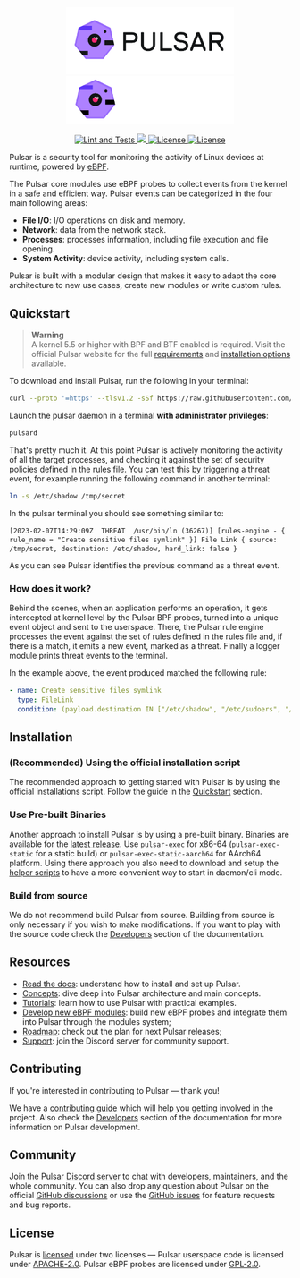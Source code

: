 <div align="center">
  <img width="300" src="assets/pulsar-logo-black.png#gh-light-mode-only" alt="Pulsar dark logo">
  <img width="300" src="assets/pulsar-logo-white.png#gh-dark-mode-only" alt="Pulsar light logo">

  <p>
    <a href="https://github.com/Exein-io/pulsar/actions/workflows/test.yml">
      <img src="https://github.com/Exein-io/pulsar/actions/workflows/test.yml/badge.svg?branch=main" alt="Lint and Tests">
    </a>
    <a href="https://discord.gg/ZrySDqhBtZ"><img src="https://img.shields.io/discord/986983233256321075?color=%2331c753&logo=discord">
    <a href="https://opensource.org/licenses/Apache-2.0">
      <img src="https://img.shields.io/badge/License-Apache_2.0-blue.svg" alt="License">
      <img src="https://img.shields.io/badge/License-GPL--2.0-blue.svg" alt="License">
    </a>
  </p>
</div>

Pulsar is a security tool for monitoring the activity of Linux devices at runtime, powered by [eBPF](https://ebpf.io/). 

The Pulsar core modules use eBPF probes to collect events from the kernel in a safe and efficient way. Pulsar events can be categorized in the four main following areas:

- **File I/O**: I/O operations on disk and memory.
- **Network**: data from the network stack.
- **Processes**: processes information, including file execution and file opening.
- **System Activity**: device activity, including system calls.

Pulsar is built with a modular design that makes it easy to adapt the core architecture to new use cases, create new modules or write custom rules.

## Quickstart

> **Warning**  
> A kernel 5.5 or higher with BPF and BTF enabled is required. Visit the official Pulsar website for the full [requirements](https://pulsar.sh/docs/faq/kernel-requirements/) and [installation options](https://pulsar.sh/docs/getting-started/installation) available.

To download and install Pulsar, run the following in your terminal:

```sh
curl --proto '=https' --tlsv1.2 -sSf https://raw.githubusercontent.com/Exein-io/pulsar/main/pulsar-install.sh | sh
```

Launch the pulsar daemon in a terminal **with administrator privileges**:

```sh
pulsard
```

That's pretty much it. At this point Pulsar is actively monitoring the activity of all the target processes, and checking it against the set of security policies defined in the rules file. You can test this by triggering a threat event, for example running the following command in another terminal:

```sh
ln -s /etc/shadow /tmp/secret
```

In the pulsar terminal you should see something similar to:

```console
[2023-02-07T14:29:09Z  THREAT  /usr/bin/ln (36267)] [rules-engine - { rule_name = "Create sensitive files symlink" }] File Link { source: /tmp/secret, destination: /etc/shadow, hard_link: false }
```

As you can see Pulsar identifies the previous command as a threat event.

### How does it work?

Behind the scenes, when an application performs an operation, it gets intercepted at kernel level by the Pulsar BPF probes, turned into a unique event object and sent to the userspace. There, the Pulsar rule engine processes the event against the set of rules defined in the rules file and, if there is a match, it emits a new event, marked as a threat. Finally a logger module prints threat events to the terminal.

In the example above, the event produced matched the following rule:

```yaml
- name: Create sensitive files symlink
  type: FileLink
  condition: (payload.destination IN ["/etc/shadow", "/etc/sudoers", "/etc/pam.conf", "/etc/security/pwquality.conf"] OR payload.destination STARTS_WITH "/etc/sudoers.d/" OR payload.destination STARTS_WITH "/etc/pam.d") AND payload.hard_link == "false"
```

## Installation

### (Recommended) Using the official installation script

The recommended approach to getting started with Pulsar is by using the official installations script. Follow the guide in the [Quickstart](#quickstart) section.

### Use Pre-built Binaries

Another approach to install Pulsar is by using a pre-built binary. Binaries are available for the [latest release](https://github.com/Exein-io/pulsar/releases/latest). Use `pulsar-exec` for x86-64 (`pulsar-exec-static` for a static build) or `pulsar-exec-static-aarch64` for AArch64 platform. Using there approach you also need to download and setup the [helper scripts](./scripts) to have a more convenient way to start in daemon/cli mode.

### Build from source

We do not recommend build Pulsar from source. Building from source is only necessary if you wish to make modifications. If you want to play with the source code check the [Developers](https://pulsar.sh/docs/category/developers) section of the documentation.

## Resources

- [Read the docs](https://pulsar.sh/docs): understand how to install and set up Pulsar.
- [Concepts](https://pulsar.sh/docs/category/concepts): dive deep into Pulsar architecture and main concepts.
- [Tutorials](https://pulsar.sh/docs/category/tutorials): learn how to use Pulsar with practical examples.
- [Develop new eBPF modules](https://pulsar.sh/docs/developers/tutorials/create-ebpf-probe-module): build new eBPF probes and integrate them into Pulsar through the modules system;
- [Roadmap](https://github.com/orgs/Exein-io/projects/14): check out the plan for next Pulsar releases;
- [Support](https://discord.gg/MQgaTPef7a): join the Discord server for community support.

## Contributing

If you're interested in contributing to Pulsar — thank you!

We have a [contributing guide](CONTRIBUTING.md) which will help you getting involved in the project. Also check the [Developers](https://pulsar.sh/docs/category/developers) section of the documentation for more information on Pulsar development.

## Community

Join the Pulsar [Discord server](https://discord.gg/MQgaTPef7a) to chat with developers, maintainers, and the whole community. You can also drop any question about Pulsar on the official [GitHub discussions](https://github.com/Exein-io/pulsar/discussions) or use the [GitHub issues](https://github.com/Exein-io/pulsar/issues) for feature requests and bug reports.

## License

Pulsar is [licensed](./LICENSE) under two licenses — Pulsar userspace code is licensed under [APACHE-2.0](./LICENSES/LICENSE-APACHE-2.0). Pulsar eBPF probes are licensed under [GPL-2.0](./LICENSES/LICENSE-GPL-2.0).
